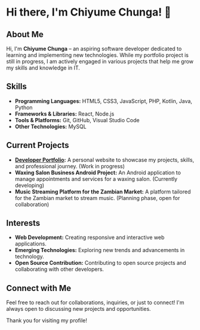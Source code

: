 # Hi there, I'm Chiyume Chunga! 👋

## About Me

Hi, I'm **Chiyume Chunga** – an aspiring software developer dedicated to learning and implementing new technologies. While my portfolio project is still in progress, I am actively engaged in various projects that help me grow my skills and knowledge in IT.

## Skills

- **Programming Languages:** HTML5, CSS3, JavaScript, PHP, Kotlin, Java, Python
- **Frameworks & Libraries:** React, Node.js
- **Tools & Platforms:** Git, GitHub, Visual Studio Code
- **Other Technologies:** MySQL

## Current Projects

- **[Developer Portfolio](https://github.com/chiyumechunga/Portfolio):** A personal website to showcase my projects, skills, and professional journey. (Work in progress)
- **Waxing Salon Business Android Project:** An Android application to manage appointments and services for a waxing salon. (Currently developing)
- **Music Streaming Platform for the Zambian Market:** A platform tailored for the Zambian market to stream music. (Planning phase, open for collaboration)

## Interests

- **Web Development:** Creating responsive and interactive web applications.
- **Emerging Technologies:** Exploring new trends and advancements in technology.
- **Open Source Contribution:** Contributing to open source projects and collaborating with other developers.

## Connect with Me

Feel free to reach out for collaborations, inquiries, or just to connect! I'm always open to discussing new projects and opportunities.

Thank you for visiting my profile!
